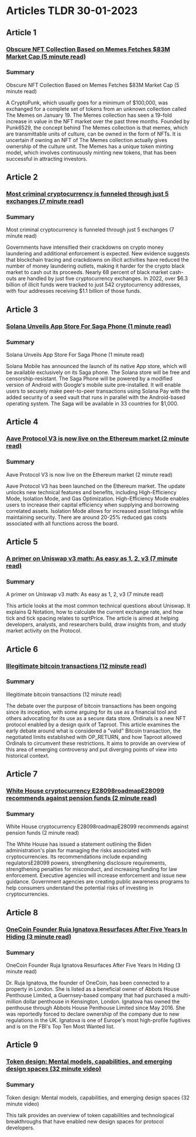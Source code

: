 # Articles TLDR  30-01-2023

## Article 1
### [Obscure NFT Collection Based on Memes Fetches $83M Market Cap (5 minute read)](https://tldr.tech)
### Summary 
 Obscure NFT Collection Based on Memes Fetches $83M Market Cap (5 minute read)

A CryptoPunk, which usually goes for a minimum of $100,000, was exchanged for a complete set of tokens from an unknown collection called The Memes on January 19. The Memes collection has seen a 19-fold increase in value in the NFT market over the past three months. Founded by Punk6529, the concept behind The Memes collection is that memes, which are transmittable units of culture, can be owned in the form of NFTs. It is uncertain if owning an NFT of The Memes collection actually gives ownership of the culture unit. The Memes has a unique token minting model, which involves continuously minting new tokens, that has been successful in attracting investors.

## Article 2
### [Most criminal cryptocurrency is funneled through just 5 exchanges (7 minute read)](https://tldr.tech)
### Summary 
 Most criminal cryptocurrency is funneled through just 5 exchanges (7 minute read)

Governments have intensified their crackdowns on crypto money laundering and additional enforcement is expected. New evidence suggests that blockchain tracing and crackdowns on illicit activities have reduced the number of money laundering outlets, making it harder for the crypto black market to cash out its proceeds. Nearly 68 percent of black market cash-outs are handled by just five cryptocurrency exchanges. In 2022, over $6.3 billion of illicit funds were tracked to just 542 cryptocurrency addresses, with four addresses receiving $1.1 billion of those funds.

## Article 3
### [Solana Unveils App Store For Saga Phone (1 minute read)](https://tldr.tech)
### Summary 
 Solana Unveils App Store For Saga Phone (1 minute read)

Solana Mobile has announced the launch of its native App store, which will be available exclusively on its Saga phone. The Solana store will be free and censorship-resistant. The Saga Phone will be powered by a modified version of Android with Google's mobile suite pre-installed. It will enable users to securely make peer-to-peer transactions using Solana Pay with the added security of a seed vault that runs in parallel with the Android-based operating system. The Saga will be available in 33 countries for $1,000.

## Article 4
### [Aave Protocol V3 is now live on the Ethereum market (2 minute read)](https://tldr.tech)
### Summary 
 Aave Protocol V3 is now live on the Ethereum market (2 minute read)

Aave Protocol V3 has been launched on the Ethereum market. The update unlocks new technical features and benefits, including High-Efficiency Mode, Isolation Mode, and Gas Optimization. High-Efficiency Mode enables users to increase their capital efficiency when supplying and borrowing correlated assets. Isolation Mode allows for increased asset listings while maintaining security. There are around 20-25% reduced gas costs associated with all functions across the board.

## Article 5
### [A primer on Uniswap v3 math: As easy as 1, 2, v3 (7 minute read)](https://tldr.tech)
### Summary 
 A primer on Uniswap v3 math: As easy as 1, 2, v3 (7 minute read)

This article looks at the most common technical questions about Uniswap. It explains Q Notation, how to calculate the current exchange rate, and how tick and tick spacing relates to sqrtPrice. The article is aimed at helping developers, analysts, and researchers build, draw insights from, and study market activity on the Protocol.

## Article 6
### [Illegitimate bitcoin transactions (12 minute read)](https://tldr.tech)
### Summary 
 Illegitimate bitcoin transactions (12 minute read)

The debate over the purpose of bitcoin transactions has been ongoing since its inception, with some arguing for its use as a financial tool and others advocating for its use as a secure data store. Ordinals is a new NFT protocol enabled by a design quirk of Taproot. This article examines the early debate around what is considered a "valid" Bitcoin transaction, the negotiated limits established with OP_RETURN, and how Taproot allowed Ordinals to circumvent these restrictions. It aims to provide an overview of this area of emerging controversy and put diverging points of view into historical context.

## Article 7
### [White House cryptocurrency E28098roadmapE28099 recommends against pension funds (2 minute read)</strong>](https://tldr.tech)
### Summary 
 White House cryptocurrency E28098roadmapE28099 recommends against pension funds (2 minute read)</strong>

The White House has issued a statement outlining the Biden administration's plan for managing the risks associated with cryptocurrencies. Its recommendations include expanding regulatorsE28099 powers, strengthening disclosure requirements, strengthening penalties for misconduct, and increasing funding for law enforcement. Executive agencies will increase enforcement and issue new guidance. Government agencies are creating public awareness programs to help consumers understand the potential risks of investing in cryptocurrencies.

## Article 8
### [OneCoin Founder Ruja Ignatova Resurfaces After Five Years In Hiding (3 minute read)](https://tldr.tech)
### Summary 
 OneCoin Founder Ruja Ignatova Resurfaces After Five Years In Hiding (3 minute read)

Dr. Ruja Ignatova, the founder of OneCoin, has been connected to a property in London. She is listed as a beneficial owner of Abbots House Penthouse Limited, a Guernsey-based company that had purchased a multi-million dollar penthouse in Kensington, London. Ignatova has owned the penthouse through Abbots House Penthouse Limited since May 2016. She was reportedly forced to declare ownership of the company due to new regulations in the UK. Ignatova is one of Europe's most high-profile fugitives and is on the FBI's Top Ten Most Wanted list.

## Article 9
### [Token design: Mental models, capabilities, and emerging design spaces (32 minute video)](https://tldr.tech)
### Summary 
 Token design: Mental models, capabilities, and emerging design spaces (32 minute video)

This talk provides an overview of token capabilities and technological breakthroughs that have enabled new design spaces for protocol developers.

